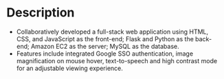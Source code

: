 # Description
- Collaboratively developed a full-stack web application using HTML, CSS, and JavaScript as the front-end; Flask and Python as the back-end; Amazon EC2 as the server; MySQL as the database.
- Features include integrated Google SSO authentication, image magnification on mouse hover, text-to-speech and high contrast mode for an adjustable viewing experience.
